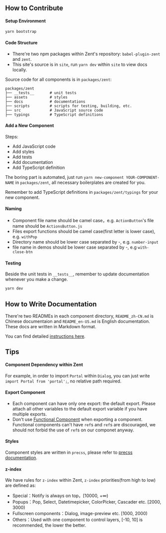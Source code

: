 ## How to Contribute

#### Setup Environment

```bash
yarn bootstrap
```

#### Code Structure

- There're two npm packages within Zent's repository: `babel-plugin-zent` and `zent`.
- This site's source is in `site`, run `yarn dev` within `site` to view docs locally.

Source code for all components is in `packages/zent`:

```
packages/zent
├── __tests__       # unit tests
├── assets          # styles
├── docs            # documentations
├── scripts         # scripts for testing, building, etc.
├── src             # JavaScript source code
├── typings         # TypeScript definitions
```

#### Add a New Component

Steps:

- Add JavaScript code
- Add styles
- Add tests
- Add documentation
- Add TypeScript definition

The boring part is automated, just run `yarn new-component YOUR-COMPONENT-NAME` in `packages/zent`, all necessary boilerplates are created for you.

Remember to add TypeScript definitions in `packages/zent/typings` for your new component.

#### Naming

* Component file name should be camel case，e.g. `ActionButton`'s file name should be `ActionsButton.js`
* Files export functions should be camel case(first letter is lower case), e.g. `withPop`
* Directory name should be lower case separated by -, e.g. `number-input`
* file name in demos should be lower case separated by -, e.g `with-close-btn`

#### Testing

Beside the unit tests in `__tests__`, remember to update documentation whenever you make a change.

```bash
yarn dev
```

## How to Write Documentation

There're two READMEs in each component directory, `README_zh-CN.md` is Chinese documentaion and `README_en-US.md` is English documentation. These docs are written in Markdown format.

You can find detailed [instructions here](markdown).

## Tips

#### Component Dependency within Zent

For example, in order to import `Portal` within `Dialog`, you can just write `import Portal from 'portal';`, no relative path required.

#### Export Component

- Each component can have only one export: the default export. Please attach all other variables to the default export variable if you have multiple exports.
- Don't use [Functional Component](https://facebook.github.io/react/docs/refs-and-the-dom.html#refs-and-functional-components) when exporting a component. Functional components can't have `ref`s and `ref`s are discouraged, we should not forbid the use of `ref`s on our componet anyway.

#### Styles

Component styles are written in `precss`, please refer to [precss documentation](https://github.com/jonathantneal/precss).

#### z-index

We have rules for `z-index` within Zent, `z-index` priorities(from high to low) are defined as:

* Special：Notify is always on top，[10000, +∞)
* Popups：Pop, Select, Datetimepicker, ColorPicker, Cascader etc. [2000, 3000)
* Fullscreen components：Dialog, image-preview etc. [1000, 2000)
* Others：Used with one component to control layers, [-10, 10] is recommended, the lower the better.
